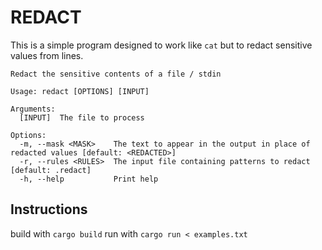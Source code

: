 # REDACT

This is a simple program designed to work like `cat` but to redact sensitive
values from lines.

```
Redact the sensitive contents of a file / stdin

Usage: redact [OPTIONS] [INPUT]

Arguments:
  [INPUT]  The file to process

Options:
  -m, --mask <MASK>    The text to appear in the output in place of redacted values [default: <REDACTED>]
  -r, --rules <RULES>  The input file containing patterns to redact [default: .redact]
  -h, --help           Print help
  ```

  ## Instructions

  build with `cargo build`
  run with `cargo run < examples.txt`
  